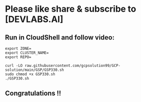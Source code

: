 # Please like share & subscribe to [DEVLABS.AI]

## Run in CloudShell and follow video:

```
export ZONE=
export CLUSTER_NAME=
export REPO=
```

```
curl -LO raw.githubusercontent.com/gcpsolution99/GCP-solution/main/GSP/GSP330.sh
sudo chmod +x GSP330.sh
./GSP330.sh
```

## Congratulations !!

